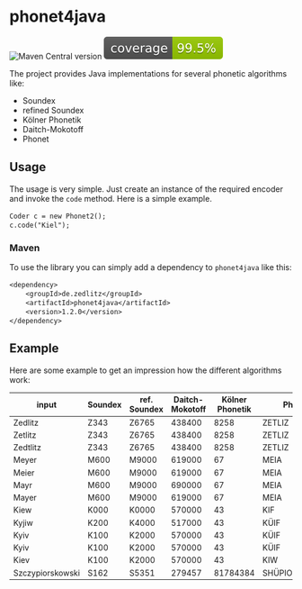 # phonet4java

![Maven Central version](https://img.shields.io/maven-central/v/de.zedlitz/phonet4java)
![Coverage](.github/badges/jacoco.svg)

The project provides Java implementations for several phonetic algorithms like:

  * Soundex
  * refined Soundex
  * Kölner Phonetik
  * Daitch-Mokotoff
  * Phonet

## Usage

The usage is very simple. Just create an instance of the required encoder and invoke the `code` method. Here is a simple example.

	Coder c = new Phonet2();
	c.code("Kiel");

### Maven

To use the library you can simply add a dependency to `phonet4java` like this:

	<dependency>
		<groupId>de.zedlitz</groupId>
		<artifactId>phonet4java</artifactId>
		<version>1.2.0</version>
	</dependency>

## Example

Here are some example to get an impression how the different algorithms work:

| input | Soundex | ref. Soundex | Daitch-Mokotoff | Kölner Phonetik | Phonet | Phonet (var. 2) |
| ----- | ------- | ------------ | --------------- | --------------- | ------ | --------------- |
| Zedlitz | Z343 | Z6765 | 438400 | 8258 | ZETLIZ | ZETLIZ | 
| Zetlitz | Z343 | Z6765 | 438400 | 8258 | ZETLIZ | ZETLIZ | 
| Zedtlitz | Z343 | Z6765 | 438400 | 8258 | ZETLIZ | ZETLIZ | 
| Meyer | M600 | M9000 | 619000 | 67 | MEIA | NEIA | 
| Meier | M600 | M9000 | 619000 | 67 | MEIA | NEIA | 
| Mayr | M600 | M9000 | 690000 | 67 | MEIA | NEIA | 
| Mayer | M600 | M9000 | 619000 | 67 | MEIA | NEIA | 
| Kiew | K000 | K0000 | 570000 | 43 | KIF | KIF | 
| Kyjiw | K200 | K4000 | 517000 | 43 | KÜIF | KIF | 
| Kyiv | K100 | K2000 | 570000 | 43 | KÜIF | KIF | 
| Kyiv | K100 | K2000 | 570000 | 43 | KÜIF | KIF | 
| Kiev | K100 | K2000 | 570000 | 43 | KIW | KIF | 
| Szczypiorskowski | S162 | S5351 | 279457 | 81784384 | SHÜPIORSKOFSKI | ZIPIURZKUFZKI | 
